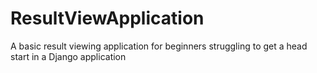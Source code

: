 # ResultViewApplication
A basic result viewing application for beginners struggling to get a head start in a Django application
